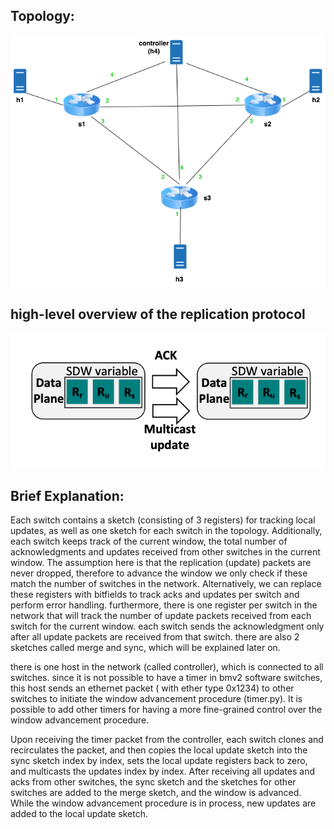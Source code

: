 ## Topology:
![topology](./topo.png)
## high-level overview of the replication protocol
![sync-proto](./sdw-proto.png)

## Brief Explanation:
Each switch contains a sketch (consisting of 3 registers) for tracking local updates, as well as one sketch for each switch in the topology. Additionally, each switch keeps track of the current window, the total number of acknowledgments and updates received from other switches in the current window. The assumption here is that the replication (update) packets are never dropped, therefore to advance the window we only check if these match the number of switches in the network. Alternatively, we can replace these registers with bitfields to track acks and updates per switch and perform error handling.
furthermore, there is one register per switch in the network that will track the number of update packets received from each switch for the current window. each switch sends the acknowledgment only after all update packets are received from that switch.
there are also 2 sketches called merge and sync, which will be explained later on.

there is one host in the network (called controller), which is connected to all switches. since it is not possible to have a timer in bmv2 software switches, this host sends an ethernet packet ( with ether type 0x1234) to other switches to initiate the window advancement procedure (timer.py). It is possible to add other timers for having a more fine-grained control over the window advancement procedure.

Upon receiving the timer packet from the controller, each switch clones and recirculates the packet, and then copies the local update sketch into the sync sketch index by index, sets the local update registers back to zero, and multicasts the updates index by index. After receiving all updates and acks from other switches, the sync sketch and the sketches for other switches are added to the merge sketch, and the window is advanced. While the window advancement procedure is in process, new updates are added to the local update sketch.